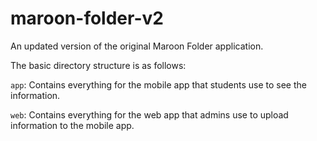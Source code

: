 # maroon-folder-v2

An updated version of the original Maroon Folder application.

The basic directory structure is as follows:

`app`: Contains everything for the mobile app that students use to see the information.

`web`: Contains everything for the web app that admins use to upload information to the mobile app.
